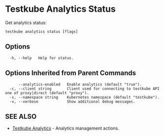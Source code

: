 # Testkube Analytics Status

Get analytics status:

```
testkube analytics status [flags]
```

## **Options**

```
  -h, --help   Help for status.
```

## **Options Inherited from Parent Commands**

```
      --analytics-enabled   Enable analytics (default "true").
  -c, --client string       Client used for connecting to testkube API one of proxy|direct (default "proxy").
  -s, --namespace string    Kubernetes namespace (default "testkube").
  -v, --verbose             Show additional debug messages.
```

## **SEE ALSO**

* [Testkube Analytics](testkube_analytics.md)	 - Analytics management actions.

